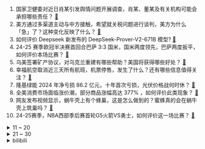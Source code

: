 1. 国家卫健委对近日肖某引发舆情问题开展调查，肖某、董某及有关机构可能会承担哪些责任？ [:link:](https://www.zhihu.com/question/1901192719428182699)
2. 美方通过多渠道主动与中方接触，希望就关税问题进行谈判，美方为什么「急」了？这种变化反映了什么？ [:link:](https://www.zhihu.com/question/1901080867876615340)
3. 如何评价 Deepseek 新发布的 DeepSeek-Prover-V2-671B 模型? [:link:](https://www.zhihu.com/question/1900955534003254030)
4. 24-25 赛季欧冠半决赛首回合巴萨 3:3 国米，国米两度领先，巴萨两度扳平，如何评价本场比赛？ [:link:](https://www.zhihu.com/question/1901142071236104790)
5. 乌美签署矿产协议，对乌克兰重建有哪些帮助？美国将获得哪些好处？ [:link:](https://www.zhihu.com/question/1901179371651293943)
6. 幸福航空取消近三天所有航班，机票停售，发生了什么？还有哪些信息值得关注？ [:link:](https://www.zhihu.com/question/1900131955191837875)
7. 隆基绿能 2024 年净亏损 86.2 亿元，十年首次亏损，光伏价格战何时休？ [:link:](https://www.zhihu.com/question/1900855355782689039)
8. 全美消费市场面临涨价潮，部分商品涨幅高达 377% ，如何评价此类现象？ [:link:](https://www.zhihu.com/question/1900505698959356702)
9. 网友发布视频显示，蜗牛壳上有个蜂巢，这是怎么做到的？蜜蜂真的会在蜗牛壳上筑巢吗？ [:link:](https://www.zhihu.com/question/1899937912822396068)
10. 24-25赛季，NBA西部季后赛首轮G5火箭VS勇士，如何评价这一场比赛？ [:link:](https://www.zhihu.com/question/1901190594354738871)
<details>
<summary>11 ~ 20</summary>

11. 南京鼓楼医院院长被人长期尾随后砍伤，已脱离危险，具体情况如何？ [:link:](https://www.zhihu.com/question/1901010894688837686)
12. 大家的五一假期是怎么样安排的？ [:link:](https://www.zhihu.com/question/1899013888256771541)
13. 董袭莹被指毕业于哥大巴纳德学院，不符合协和「4+4」招生要求，她的升学路径反映出哪些问题？ [:link:](https://www.zhihu.com/question/1900905146491299642)
14. 公司减员增效，部门却接收了大股东的亲戚，老板明令不能优化他，作为部门负责人应该怎么办？ [:link:](https://www.zhihu.com/question/1893327403553624264)
15. 民营经济促进法出台，今年 5 月 20 日起施行，对提振民营企业信心、稳定民间投资预期有哪些重要意义？ [:link:](https://www.zhihu.com/question/1900841132847530098)
16. 如何评价刘伟强执导，马丽主演的电影《水饺皇后》？ [:link:](https://www.zhihu.com/question/1899923012540654565)
17. 被公司安排给全组点奶茶，结账时才发现超预算了，怎么巧妙让同事们分摊？ [:link:](https://www.zhihu.com/question/15558462356)
18. 中日友好医院医生肖飞被曝将已麻醉患者晾手术台 40 分钟，是否属于医疗违规？医疗上该行为后果有多严重？ [:link:](https://www.zhihu.com/question/1900658667176555321)
19. 山西太原一小区发生爆炸，造成 1 人死亡 21 人受伤 2 人失联，目前情况如何？爆炸原因可能是什么？ [:link:](https://www.zhihu.com/question/1900920733963613260)
20. 在人类社会中为什么强调保护弱者? [:link:](https://www.zhihu.com/question/26774858)
</details>
<details>
<summary>21 ~ 30</summary>

21. 《雪中悍刀行》姜泥为什么会喜欢上杀父仇人的儿子徐凤年? [:link:](https://www.zhihu.com/question/509212732)
22. 如何评价 2025 年 4 月米哈游《崩坏：星穹铁道》演唱会 CM 动画「拍摄进行中」? [:link:](https://www.zhihu.com/question/1900615691951904300)
23. 新高考改革后，选科组合正在「回归」文理分科，如何看待选科组合新走向？学生该如何进行选科？ [:link:](https://www.zhihu.com/question/1898328575725266326)
24. 填志愿和父母产生分歧，该坚持自己还是相信父母的经验？ [:link:](https://www.zhihu.com/question/1899875997278527824)
25. LPL 2025 赛季第二赛段组内赛iG VS WBG，如何评价这场比赛？ [:link:](https://www.zhihu.com/question/1900986985713230997)
26. 如果有大魔法师让蒙古高原都是四千毫米降水量，蒙古高原都会变成耕地吗？水资源会更平均丰富吗？ [:link:](https://www.zhihu.com/question/1900157991992420251)
27. 如何评价《崩坏：星穹铁道》演唱会动画 CM：「拍摄进行中」？ [:link:](https://www.zhihu.com/question/1900625386414539315)
28. 今年的华表奖选址为什么选在青岛？ [:link:](https://www.zhihu.com/question/1898980897258202693)
29. 《中国奇谭》首部动画电影《浪浪山小妖怪》定档 8 月 2 日上映并发布预告，对于这部电影你有何期待？ [:link:](https://www.zhihu.com/question/1900497094818625419)
30. 由于老油条同事故意把事情搞砸，领导就要把事情分配给我做，怎么推出去？ [:link:](https://www.zhihu.com/question/1900502007531414304)
</details><details>
<summary>bilibili</summary>

</details>